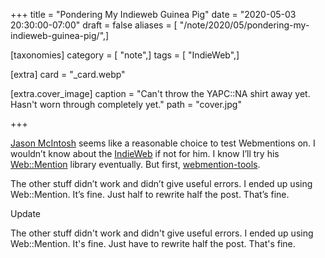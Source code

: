 +++
title = "Pondering My Indieweb Guinea Pig"
date = "2020-05-03 20:30:00-07:00"
draft = false
aliases = [ "/note/2020/05/pondering-my-indieweb-guinea-pig/",]

[taxonomies]
category = [ "note",]
tags = [ "IndieWeb",]

[extra]
card = "_card.webp"

[extra.cover_image]
caption = "Can't throw the YAPC::NA shirt away yet. Hasn't worn through completely yet."
path = "cover.jpg"

+++

[IndieWeb]: https://indieweb.org
[Web::Mention]: https://metacpan.org/pod/Web::Mention
[webmention-tools]: https://github.com/Ryuno-Ki/webmention-tools

<a class="u-category h-card" href="https://jmac.org">Jason McIntosh</a> seems
like a reasonable choice to test Webmentions on. I wouldn’t know about the
[IndieWeb][] if not for him. I know I’ll try his [Web::Mention][] library
eventually. But first, [webmention-tools][].

The other stuff didn’t work and didn’t give useful errors. I ended up
using Web::Mention. It’s fine. Just half to rewrite half the post.
That’s fine.

<div class="admonition">
<p class="admonition-title">Update</p>

The other stuff didn't work and didn't give useful errors.  I ended up using
Web::Mention.  It's fine.  Just have to rewrite half the post.  That's fine.

</div>